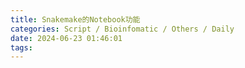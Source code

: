 ```yaml
---
title: Snakemake的Notebook功能
categories: Script / Bioinfomatic / Others / Daily
date: 2024-06-23 01:46:01
tags:
---
```


<!-- 摘要部分 -->
<!-- more -->
